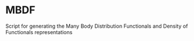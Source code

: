 # MBDF
Script for generating the Many Body Distribution Functionals and Density of Functionals representations
